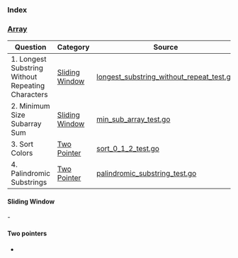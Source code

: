 ### Index

### [Array](https://www.techinterviewhandbook.org/algorithms/array)
| Question                                          | Category                          | Source                                                                                        |
| ------------------------------------------------- | --------------------------------- | --------------------------------------------------------------------------------------------- |
| 1. Longest Substring Without Repeating Characters | [Sliding Window](#sliding-window) | [longest_substring_without_repeat_test.go](./string/longest_substring_without_repeat_test.go) |
| 2. Minimum Size Subarray Sum                      | [Sliding Window](#sliding-window) | [min_sub_array_test.go](./array/min_sub_array_test.go)                                        |
| 3. Sort Colors                                    | [Two Pointer](#two-pointer)       | [sort_0_1_2_test.go](./array/sort_0_1_2_test.go)                                              |
| 4. Palindromic Substrings                         | [Two Pointer](#two-pointer)       | [palindromic_substring_test.go](./string/palindromic_substring_test.go)                       |


#### Sliding Window
- 

#### Two pointers
-